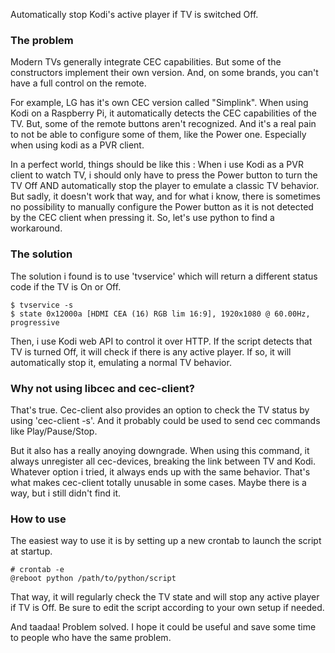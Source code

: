 
Automatically stop Kodi's active player if TV is switched Off.

### The problem

Modern TVs generally integrate CEC capabilities. But some of the constructors
implement their own version. And, on some brands, you can't have a full control
on the remote.

For example, LG has it's own CEC version called "Simplink". When using Kodi on
a Raspberry Pi, it automatically detects the CEC capabilities of the TV.
But, some of the remote buttons aren't recognized. And it's a real pain to not be able to configure some of them, like the Power one. Especially when using kodi as a PVR client.

In a perfect world, things should be like this : When i use Kodi as a PVR client to watch TV, i should
only have to press the Power button to turn the TV Off AND automatically stop
the player to emulate a classic TV behavior. But sadly, it doesn't work that way, and for what i know, there is sometimes no possibility to manually configure the Power button as it is not detected by the CEC client when pressing it. So, let's use python to find a workaround.

### The solution

The solution i found is to use 'tvservice' which will return a different status code
if the TV is On or Off.

```$ tvservice -s ```  
```$ state 0x12000a [HDMI CEA (16) RGB lim 16:9], 1920x1080 @ 60.00Hz, progressive ```

Then, i use Kodi web API to control it over HTTP. If the script detects that TV
is turned Off, it will check if there is any active player. If so, it will
automatically stop it, emulating a normal TV behavior.

### Why not using libcec and cec-client?

That's true. Cec-client also provides an option to check the TV status by using
'cec-client -s'. And it probably could be used to send cec commands like Play/Pause/Stop.

But it also has a really anoying downgrade. When using this command, it always
unregister all cec-devices, breaking the link between TV and Kodi. Whatever option i
tried, it always ends up with the same behavior. That's what makes cec-client
totally unusable in some cases. Maybe there is a way, but i still didn't find it.

### How to use

The easiest way to use it is by setting up a new crontab to launch the script at startup.

```# crontab -e```  
```@reboot python /path/to/python/script```

That way, it will regularly check the TV state and will stop any active player if
TV is Off. Be sure to edit the script according to your own setup if needed.

And taadaa! Problem solved. I hope it could be useful and save some time to people who have the same problem.
